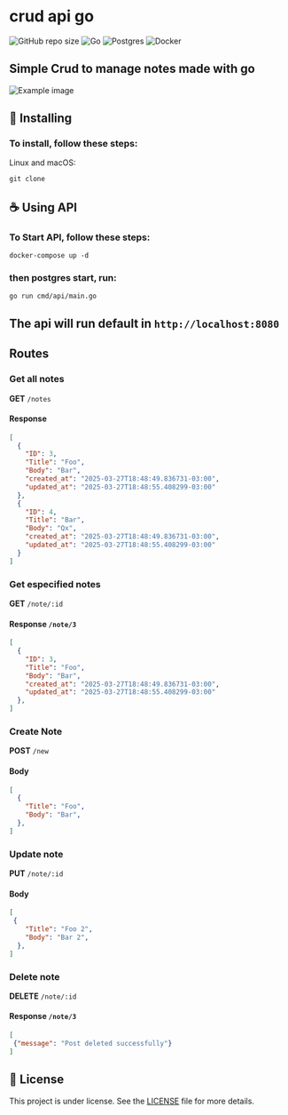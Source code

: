 


# crud api go

![GitHub repo size](https://img.shields.io/github/repo-size/joaomello10/crud-api-go?style=for-the-badge)
![Go](https://img.shields.io/badge/go-%2300ADD8.svg?style=for-the-badge&logo=go&logoColor=white)
![Postgres](https://camo.githubusercontent.com/544022edf8369d944e68802fc043b0268484709e334d23db2882590aeae296cb/68747470733a2f2f696d672e736869656c64732e696f2f62616467652f706f7374677265732d2532333331363139322e7376673f7374796c653d666f722d7468652d6261646765266c6f676f3d706f737467726573716c266c6f676f436f6c6f723d7768697465)
![Docker](https://img.shields.io/badge/docker-%230db7ed.svg?style=for-the-badge&logo=docker&logoColor=white)


## Simple Crud to manage notes made with go


<img src="image.png" alt="Example image">

## 🚀 Installing

### To install, follow these steps:

Linux and macOS:

```
git clone
```

## ☕ Using API

### To Start API, follow these steps:

```
docker-compose up -d
```

### then postgres start, run:

```
go run cmd/api/main.go
```

## The api will run default in `http://localhost:8080`

## Routes

### Get all notes

**GET** `/notes`

#### Response
```json
[
  {
    "ID": 3,
    "Title": "Foo",
    "Body": "Bar",
    "created_at": "2025-03-27T18:48:49.836731-03:00",
    "updated_at": "2025-03-27T18:48:55.408299-03:00"
  },
  {
    "ID": 4,
    "Title": "Bar",
    "Body": "Qx",
    "created_at": "2025-03-27T18:48:49.836731-03:00",
    "updated_at": "2025-03-27T18:48:55.408299-03:00"
  }
]
```
### Get especified notes

**GET** `/note/:id`

#### Response `/note/3`
```json
[
  {
    "ID": 3,
    "Title": "Foo",
    "Body": "Bar",
    "created_at": "2025-03-27T18:48:49.836731-03:00",
    "updated_at": "2025-03-27T18:48:55.408299-03:00"
  },
]
```
### Create Note

**POST** `/new`

#### Body 
```json
[
  {
    "Title": "Foo",
    "Body": "Bar",
  },
]
```
### Update note

**PUT** `/note/:id`

#### Body
```json
[
 {
    "Title": "Foo 2",
    "Body": "Bar 2",
  },
]
```

### Delete note

**DELETE** `/note/:id`

#### Response `/note/3`
```json
[
 {"message": "Post deleted successfully"}
]
```

## 📝 License

This project is under license. See the [LICENSE](LICENSE.md) file for more details.

